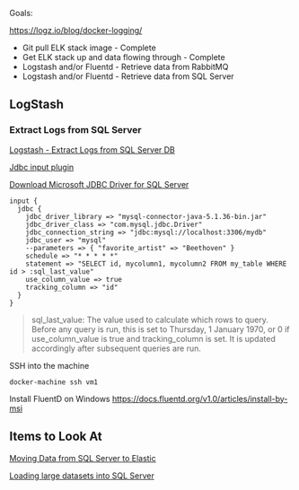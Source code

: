 
Goals:

https://logz.io/blog/docker-logging/

* Git pull ELK stack image - Complete
* Get ELK stack up and data flowing through - Complete
* Logstash and/or Fluentd - Retrieve data from RabbitMQ
* Logstash and/or Fluentd - Retrieve data from SQL Server


## LogStash

### Extract Logs from SQL Server

[Logstash - Extract Logs from SQL Server DB](https://www.elastic.co/guide/en/logstash/current/plugins-inputs-jdbc.html)

[Jdbc input plugin](https://www.elastic.co/guide/en/logstash/current/plugins-inputs-jdbc.html)

[Download Microsoft JDBC Driver for SQL Server](https://docs.microsoft.com/en-us/sql/connect/jdbc/download-microsoft-jdbc-driver-for-sql-server?view=sql-server-2017)

```
input {
  jdbc {
    jdbc_driver_library => "mysql-connector-java-5.1.36-bin.jar"
    jdbc_driver_class => "com.mysql.jdbc.Driver"
    jdbc_connection_string => "jdbc:mysql://localhost:3306/mydb"
    jdbc_user => "mysql"
    --parameters => { "favorite_artist" => "Beethoven" }
    schedule => "* * * * *"
    statement => "SELECT id, mycolumn1, mycolumn2 FROM my_table WHERE id > :sql_last_value"
    use_column_value => true
    tracking_column => "id"
  }
}

```

> sql_last_value:  The value used to calculate which rows to query. Before any query is run, this is set to Thursday, 1 January 1970, or 0 if use_column_value is true and tracking_column is set. It is updated accordingly after subsequent queries are run.







SSH into the machine
```
docker-machine ssh vm1
```

Install FluentD on Windows
https://docs.fluentd.org/v1.0/articles/install-by-msi



## Items to Look At


[Moving Data from SQL Server to Elastic](https://codeshare.co.uk/blog/how-to-copy-sql-server-data-to-elasticsearch-using-logstash/)

[Loading large datasets into SQL Server](https://instarea.com/heavy-load-ms-sql-elasticsearch/)